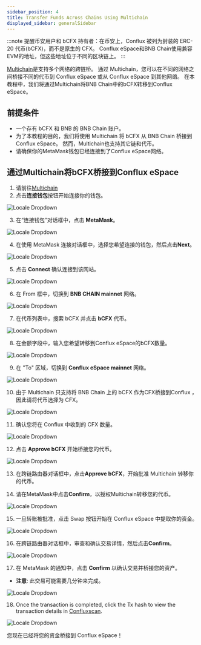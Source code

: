 ```yaml
---
sidebar_position: 4
title: Transfer Funds Across Chains Using Multichain
displayed_sidebar: generalSidebar
---
```


:::note 提醒币安用户和 bCFX 持有者：在币安上，Conflux 被列为封装的 ERC-20 代币(bCFX)，而不是原生的 CFX。 Conflux eSpace和BNB Chain使用兼容EVM的地址，但这些地址位于不同的区块链上。
:::

[Multichain](https://conflux.multichain.org/#/router)是支持多个网络的跨链桥。 通过 Multichain，您可以在不同的网络之间桥接不同的代币到 Conflux eSpace 或从 Conflux eSpace 到其他网络。 在本教程中，我们将通过Multichain将BNB Chain中的bCFX转移到Conflux eSpace。

## 前提条件
- 一个存有 bCFX 和 BNB 的 BNB Chain 账户。
- 为了本教程的目的，我们将使用 Multichain 将 bCFX 从 BNB Chain 桥接到 Conflux eSpace。 然而，Multichain也支持其它链和代币。
- 请确保你的MetaMask钱包已经连接到了Conflux eSpace网络。

## 通过Multichain将bCFX桥接到Conflux eSpace

1. 请前往[Multichain](https://conflux.multichain.org/#/router)
2. 点击**连接钱包**按钮开始连接你的钱包。

![Locale Dropdown](./img/connectWallet.png)

3. 在“连接钱包”对话框中，点击 **MetaMask**。

![Locale Dropdown](./img/connectWallet-2.png)

4. 在使用 MetaMask 连接对话框中，选择您希望连接的钱包，然后点击**Next**。

![Locale Dropdown](./img/connectWallet-3.png)

5. 点击 **Connect** 确认连接到该网站。

![Locale Dropdown](./img/connectWallet-4.png)

6. 在 From 框中，切换到 **BNB CHAIN mainnet** 网络。

![Locale Dropdown](./img/connectWallet-5.png)

7. 在代币列表中，搜索 bCFX 并点击 **bCFX** 代币。

![Locale Dropdown](./img/connectWallet-6.png)

8. 在金额字段中，输入您希望转移到Conflux eSpace的bCFX数量。

![Locale Dropdown](./img/connectWallet-7.png)

9. 在 "To" 区域，切换到 **Conflux eSpace mainnet** 网络。

![Locale Dropdown](./img/connectWallet-8.png)

10. 由于 Multichain 只支持将 BNB Chain 上的 bCFX 作为CFX桥接到Conflux ，因此请将代币选择为 CFX。

![Locale Dropdown](./img/connectWallet-9.png)

11. 确认您将在 Conflux 中收到的 CFX 数量。

![Locale Dropdown](./img/connectWallet-10.png)

12. 点击 **Approve bCFX** 开始桥接您的代币。

![Locale Dropdown](./img/connectWallet-11.png)

13. 在跨链路由器对话框中，点击**Approve bCFX**，开始批准 Multichain 转移你的代币。

14. 请在MetaMask中点击**Confirm**，以授权Multichain转移您的代币。

![Locale Dropdown](./img/connectWallet-12.png)

15. 一旦转账被批准，点击 Swap 按钮开始在 Conflux eSpace 中提取你的资金。

![Locale Dropdown](./img/connectWallet-14.png)

16. 在跨链路由器对话框中，审查和确认交易详情，然后点击**Confirm**。

![Locale Dropdown](./img/connectWallet-15.png)

17. 在 MetaMask 的通知中，点击 **Confirm** 以确认交易并桥接您的资产。
- **注意**: 此交易可能需要几分钟来完成。

![Locale Dropdown](./img/connectWallet-16.png)

18. Once the transaction is completed, click the Tx hash to view the transaction details in [Confluxscan](https://confluxscan.io/).

![Locale Dropdown](./img/connectWallet-17.png)


您现在已经将您的资金桥接到 Conflux eSpace！

